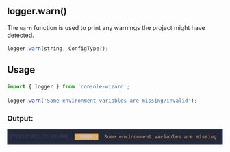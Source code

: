 ## logger.warn()

The `warn` function is used to print any warnings the project might have detected.

```js
logger.warn(string, ConfigType?);
```

## Usage

```js
import { logger } from 'console-wizard';

logger.warn('Some environment variables are missing/invalid');
```

### Output:

![warn output](../../img/warn.png)
